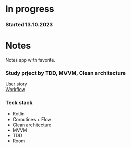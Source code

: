 # In progress
### Started 13.10.2023

# Notes
Notes app with favorite.

### Study prject by TDD, MVVM, Clean architecture

[User story](https://www.figma.com/file/qDHVuojUkUOkn2yWveRxKp/Notes?type=design&node-id=0-1&mode=design&t=79RMyRNU54IIRdEs-0)  
[Workflow](https://trello.com/b/4RsUbtCX/notes)

[//]: # ([Prototype in Figma]&#40;https://www.figma.com/file/qDHVuojUkUOkn2yWveRxKp/Notes?type=design&node-id=8-2&mode=design&t=79RMyRNU54IIRdEs-0&#41;)

### Teck stack
- Kotlin
- Coroutines + Flow
- Clean architecture
- MVVM
- TDD
- Room
